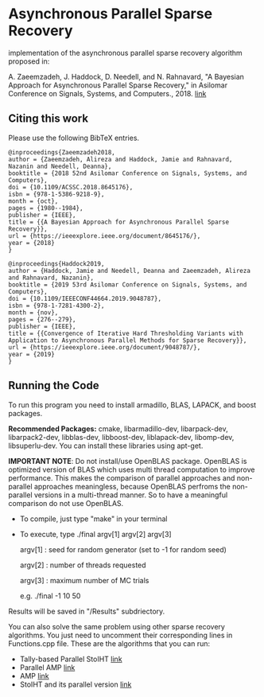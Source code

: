 # Asynchronous Parallel Sparse Recovery
implementation of the asynchronous parallel sparse recovery algorithm proposed in: 

A. Zaeemzadeh, J. Haddock, D. Needell, and N. Rahnavard, "A Bayesian Approach for Asynchronous Parallel Sparse Recovery," in Asilomar Conference on Signals, Systems, and Computers., 2018.
[link](https://ieeexplore.ieee.org/abstract/document/8645176)

## Citing this work
Please use the following BibTeX entries.
```
@inproceedings{Zaeemzadeh2018,
author = {Zaeemzadeh, Alireza and Haddock, Jamie and Rahnavard, Nazanin and Needell, Deanna},
booktitle = {2018 52nd Asilomar Conference on Signals, Systems, and Computers},
doi = {10.1109/ACSSC.2018.8645176},
isbn = {978-1-5386-9218-9},
month = {oct},
pages = {1980--1984},
publisher = {IEEE},
title = {{A Bayesian Approach for Asynchronous Parallel Sparse Recovery}},
url = {https://ieeexplore.ieee.org/document/8645176/},
year = {2018}
}

@inproceedings{Haddock2019,
author = {Haddock, Jamie and Needell, Deanna and Zaeemzadeh, Alireza and Rahnavard, Nazanin},
booktitle = {2019 53rd Asilomar Conference on Signals, Systems, and Computers},
doi = {10.1109/IEEECONF44664.2019.9048787},
isbn = {978-1-7281-4300-2},
month = {nov},
pages = {276--279},
publisher = {IEEE},
title = {{Convergence of Iterative Hard Thresholding Variants with Application to Asynchronous Parallel Methods for Sparse Recovery}},
url = {https://ieeexplore.ieee.org/document/9048787/},
year = {2019}
}
```

## Running the Code
To run this program you need to install armadillo, BLAS, LAPACK, and boost packages.

**Recommended Packages:** cmake, libarmadillo-dev, libarpack-dev, libarpack2-dev, libblas-dev, libboost-dev, liblapack-dev, libomp-dev, libsuperlu-dev. You can install these libraries using apt-get.   


**IMPORTANT NOTE**: Do not install/use OpenBLAS package. OpenBLAS is optimized version of BLAS which uses multi thread computation to improve performance. This makes the comparison of parallel approaches and non-parallel approaches meaningless, because OpenBLAS perfroms the non-parallel versions in a multi-thread manner. So to have a meaningful comparison do not use OpenBLAS.


- To compile, just type "make" in your terminal
- To execute, type ./final argv[1] argv[2] argv[3]

	argv[1]  : seed for random generator  (set to -1 for random seed)

	argv[2]  : number of threads requested

	argv[3]  : maximum number of MC trials

	e.g. ./final -1 10 50

Results will be saved in "/Results" subdriectory.

You can also solve the same problem using other sparse recovery algorithms. You just need to uncomment their corresponding lines in Functions.cpp file. These are the algorithms that you can run:

- Tally-based Parallel StoIHT [link](https://ieeexplore.ieee.org/abstract/document/8023462/)
- Parallel AMP [link](https://ieeexplore.ieee.org/abstract/document/7926166)
- AMP [link](https://www.pnas.org/content/106/45/18914.short)
- StoIHT and its parallel version [link](https://www.sciencedirect.com/science/article/pii/S1063520309000384)
